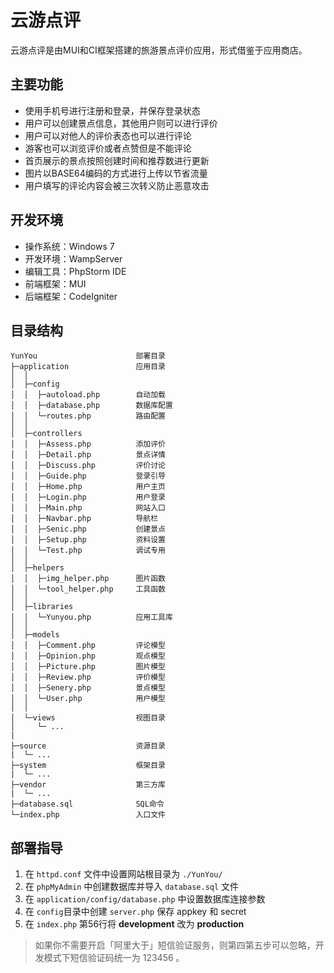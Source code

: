 云游点评
===============

云游点评是由MUI和CI框架搭建的旅游景点评价应用，形式借鉴于应用商店。


主要功能
----
 - 使用手机号进行注册和登录，并保存登录状态
 - 用户可以创建景点信息，其他用户则可以进行评价
 - 用户可以对他人的评价表态也可以进行评论
 - 游客也可以浏览评价或者点赞但是不能评论
 - 首页展示的景点按照创建时间和推荐数进行更新
 - 图片以BASE64编码的方式进行上传以节省流量
 - 用户填写的评论内容会被三次转义防止恶意攻击

 
开发环境
----

 - 操作系统：Windows 7
 - 开发环境：WampServer
 - 编辑工具：PhpStorm IDE
 - 前端框架：MUI
 - 后端框架：CodeIgniter



目录结构
----

```
YunYou                      部署目录
├─application               应用目录
│  │
│  ├─config
│  │  ├─autoload.php        自动加载
│  │  ├─database.php        数据库配置
│  │  └─routes.php          路由配置
│  │
│  ├─controllers
│  │  ├─Assess.php          添加评价
│  │  ├─Detail.php          景点详情
│  │  ├─Discuss.php         评价讨论
│  │  ├─Guide.php           登录引导
│  │  ├─Home.php            用户主页
│  │  ├─Login.php           用户登录
│  │  ├─Main.php            网站入口
│  │  ├─Navbar.php          导航栏
│  │  ├─Senic.php           创建景点
│  │  ├─Setup.php           资料设置
│  │  └─Test.php            调试专用
│  │
│  ├─helpers
│  │  ├─img_helper.php      图片函数
│  │  └─tool_helper.php     工具函数
│  │
│  ├─libraries
│  │  └─Yunyou.php          应用工具库
│  │
│  ├─models
│  │  ├─Comment.php         评论模型
│  │  ├─Opinion.php         观点模型
│  │  ├─Picture.php         图片模型
│  │  ├─Review.php          评价模型
│  │  ├─Senery.php          景点模型
│  │  └─User.php            用户模型
│  │
│  └─views                  视图目录
│     └─ ...
|
├─source                    资源目录
|  └─ ...
├─system                    框架目录
|  └─ ...
├─vendor                    第三方库
|  └─ ...
├─database.sql              SQL命令
└─index.php                 入口文件
```



部署指导
----

 1. 在 `httpd.conf` 文件中设置网站根目录为 `./YunYou/`
 2. 在 `phpMyAdmin` 中创建数据库并导入 `database.sql` 文件
 3. 在 `application/config/database.php` 中设置数据库连接参数
 4. 在 `config`目录中创建 `server.php` 保存 appkey 和 secret
 5. 在 `index.php` 第56行将 **development** 改为 **production**
 
> 如果你不需要开启「阿里大于」短信验证服务，则第四第五步可以忽略，开发模式下短信验证码统一为 123456 。
